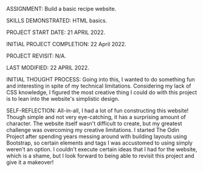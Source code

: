 ASSIGNMENT:                  Build a basic recipe website.

SKILLS DEMONSTRATED:         HTML basics.


PROJECT START DATE:          21 APRIL 2022.

INITIAL PROJECT COMPLETION:  22 April 2022.

PROJECT REVISIT:             N/A.

LAST MODIFIED:               22 APRIL 2022.


INITIAL THOUGHT PROCESS:
Going into this, I wanted to do something fun and interesting in spite of my technical limitations. Considering my lack of CSS knowledge, I figured the most creative thing I could do with this project is to lean into the website's simplistic design.

SELF-REFLECTION:
All-in-all, I had a lot of fun constructing this website! Though simple and not very eye-catching, it has a surprising amount of character. The website itself wasn't difficult to create, but my greatest challenge was overcoming my creative limitations. I started The Odin Project after spending years messing around with building layouts using Bootstrap, so certain elements and tags I was accustomed to using simply weren't an option. I couldn't execute certain ideas that I had for the website, which is a shame, but I look forward to being able to revisit this project and give it a makeover!